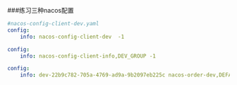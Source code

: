###练习三种nacos配置
```yaml
#nacos-config-client-dev.yaml
config:
    info: nacos-config-client-dev  -1
```
```yaml
config:     
    info: nacos-config-client-info,DEV_GROUP -1
```
```yaml
config:     
    info: dev-22b9c782-705a-4769-ad9a-9b2097eb225c nacos-order-dev,DEFAULT_GROUP-1
```